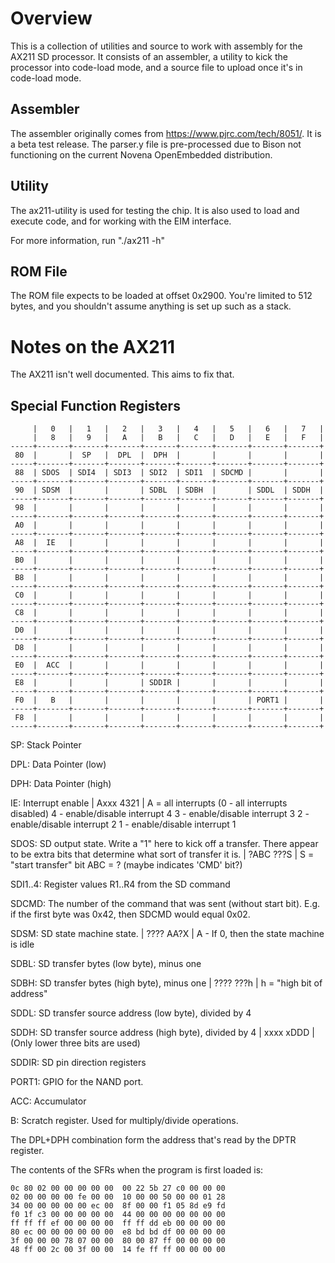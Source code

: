 Overview
========

This is a collection of utilities and source to work with assembly for the
AX211 SD processor.  It consists of an assembler, a utility to kick the
processor into code-load mode, and a source file to upload once it's in
code-load mode.

Assembler
---------
The assembler originally comes from https://www.pjrc.com/tech/8051/.  It is
a beta test release.  The parser.y file is pre-processed due to Bison not
functioning on the current Novena OpenEmbedded distribution.


Utility
-------

The ax211-utility is used for testing the chip.  It is also used to load and
execute code, and for working with the EIM interface.

For more information, run "./ax211 -h"


ROM File
--------

The ROM file expects to be loaded at offset 0x2900.  You're limited to 512
bytes, and you shouldn't assume anything is set up such as a stack.


Notes on the AX211
==================

The AX211 isn't well documented.  This aims to fix that.


Special Function Registers
--------------------------
    
         |   0   |   1   |   2   |   3   |   4   |   5   |   6   |   7   |
         |   8   |   9   |   A   |   B   |   C   |   D   |   E   |   F   |
    -----+-------+-------+-------+-------+-------+-------+-------+-------+
     80  |       |  SP   |  DPL  |  DPH  |       |       |       |       |
    -----+-------+-------+-------+-------+-------+-------+-------+-------+
     88  | SDOS  | SDI4  | SDI3  | SDI2  | SDI1  | SDCMD |       |       |
    -----+-------+-------+-------+-------+-------+-------+-------+-------+
     90  | SDSM  |       |       | SDBL  | SDBH  |       | SDDL  | SDDH  |
    -----+-------+-------+-------+-------+-------+-------+-------+-------+
     98  |       |       |       |       |       |       |       |       |
    -----+-------+-------+-------+-------+-------+-------+-------+-------+
     A0  |       |       |       |       |       |       |       |       |
    -----+-------+-------+-------+-------+-------+-------+-------+-------+
     A8  |  IE   |       |       |       |       |       |       |       |
    -----+-------+-------+-------+-------+-------+-------+-------+-------+
     B0  |       |       |       |       |       |       |       |       |
    -----+-------+-------+-------+-------+-------+-------+-------+-------+
     B8  |       |       |       |       |       |       |       |       |
    -----+-------+-------+-------+-------+-------+-------+-------+-------+
     C0  |       |       |       |       |       |       |       |       |
    -----+-------+-------+-------+-------+-------+-------+-------+-------+
     C8  |       |       |       |       |       |       |       |       |
    -----+-------+-------+-------+-------+-------+-------+-------+-------+
     D0  |       |       |       |       |       |       |       |       |
    -----+-------+-------+-------+-------+-------+-------+-------+-------+
     D8  |       |       |       |       |       |       |       |       |
    -----+-------+-------+-------+-------+-------+-------+-------+-------+
     E0  |  ACC  |       |       |       |       |       |       |       |
    -----+-------+-------+-------+-------+-------+-------+-------+-------+
     E8  |       |       |       | SDDIR |       |       |       |       |
    -----+-------+-------+-------+-------+-------+-------+-------+-------+
     F0  |   B   |       |       |       |       |       | PORT1 |       |
    -----+-------+-------+-------+-------+-------+-------+-------+-------+
     F8  |       |       |       |       |       |       |       |       |
    -----+-------+-------+-------+-------+-------+-------+-------+-------+

SP:     Stack Pointer

DPL:    Data Pointer (low)

DPH:    Data Pointer (high)

IE:     Interrupt enable
        | Axxx 4321 |
            A = all interrupts (0 - all interrupts disabled)
            4 - enable/disable interrupt 4
            3 - enable/disable interrupt 3
            2 - enable/disable interrupt 2
            1 - enable/disable interrupt 1

SDOS:   SD output state.  Write a "1" here to kick off a transfer.  There appear to be extra bits that determine what sort of transfer it is.
        | ?ABC ???S |
            S = "start transfer" bit
            ABC = ? (maybe indicates 'CMD' bit?)

SDI1..4: Register values R1..R4 from the SD command

SDCMD:  The number of the command that was sent (without start bit).  E.g. if the first byte was 0x42, then SDCMD would equal 0x02.

SDSM:   SD state machine state.
        | ???? AA?X |
            A - If 0, then the state machine is idle

SDBL:   SD transfer bytes (low byte), minus one

SDBH:   SD transfer bytes (high byte), minus one
        | ???? ???h |
            h = "high bit of address"

SDDL:   SD transfer source address (low byte), divided by 4

SDDH:   SD transfer source address (high byte), divided by 4
        | xxxx xDDD | (Only lower three bits are used)

SDDIR:  SD pin direction registers

PORT1:  GPIO for the NAND port.

ACC:    Accumulator

B:      Scratch register.  Used for multiply/divide operations.


The DPL+DPH combination form the address that's read by the DPTR register.

The contents of the SFRs when the program is first loaded is:

    0c 80 02 00 00 00 00 00  00 22 5b 27 c0 00 00 00
    02 00 00 00 00 fe 00 00  10 00 00 50 00 00 01 28
    34 00 00 00 00 00 ec 00  8f 00 00 f1 05 8d e9 fd
    f0 1f c3 00 00 00 00 00  44 00 00 00 00 00 00 00
    ff ff ff ef 00 00 00 00  ff ff dd eb 00 00 00 00
    80 ec 00 00 00 00 00 00  e8 bd bd df 00 00 00 00
    3f 00 00 00 78 07 00 00  80 00 87 ff 00 00 00 00
    48 ff 00 2c 00 3f 00 00  14 fe ff ff 00 00 00 00

